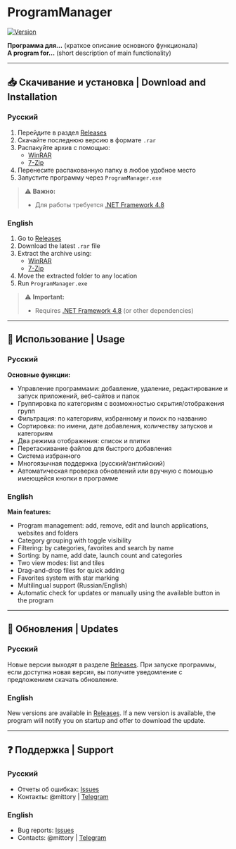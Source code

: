 # ProgramManager

[![Version](https://img.shields.io/badge/version-1.3.1-blue)](https://github.com/mittory/program/releases)

**Программа для...** (краткое описание основного функционала)  
**A program for...** (short description of main functionality)

---

## 📥 Скачивание и установка | Download and Installation

### Русский
1. Перейдите в раздел [Releases](https://github.com/mittory/program/releases)
2. Скачайте последнюю версию в формате `.rar`
3. Распакуйте архив с помощью:
   - [WinRAR](https://www.win-rar.com/)
   - [7-Zip](https://www.7-zip.org/)
4. Перенесите распакованную папку в любое удобное место
5. Запустите программу через `ProgramManager.exe`

> ⚠️ **Важно:**
> - Для работы требуется [.NET Framework 4.8](https://dotnet.microsoft.com/download/dotnet-framework)

### English
1. Go to [Releases](https://github.com/mittory/program/releases)
2. Download the latest `.rar` file
3. Extract the archive using:
   - [WinRAR](https://www.win-rar.com/)
   - [7-Zip](https://www.7-zip.org/)
4. Move the extracted folder to any location
5. Run `ProgramManager.exe`

> ⚠️ **Important:**
> - Requires [.NET Framework 4.8](https://dotnet.microsoft.com/download/dotnet-framework) (or other dependencies)

---

## 🚀 Использование | Usage

### Русский
**Основные функции:**
   - Управление программами: добавление, удаление, редактирование и запуск приложений, веб-сайтов и папок
   - Группировка по категориям с возможностью скрытия/отображения групп
   - Фильтрация: по категориям, избранному и поиск по названию
   - Сортировка: по имени, дате добавления, количеству запусков и категориям
   - Два режима отображения: список и плитки
   - Перетаскивание файлов для быстрого добавления
   - Система избранного
   - Многоязычная поддержка (русский/английский)
   - Автоматическая проверка обновлений или вручную с помощью имеющейся кнопки в программе

### English
**Main features:**
   - Program management: add, remove, edit and launch applications, websites and folders
   - Category grouping with toggle visibility
   - Filtering: by categories, favorites and search by name
   - Sorting: by name, add date, launch count and categories
   - Two view modes: list and tiles
   - Drag-and-drop files for quick adding
   - Favorites system with star marking
   - Multilingual support (Russian/English)
   - Automatic check for updates or manually using the available button in the program

---

## 🔄 Обновления | Updates

### Русский
Новые версии выходят в разделе [Releases](https://github.com/mittory/program/releases).
При запуске программы, если доступна новая версия, вы получите уведомление с предложением скачать обновление.

### English
New versions are available in [Releases](https://github.com/mittory/program/releases).
If a new version is available, the program will notify you on startup and offer to download the update.

---

## ❓ Поддержка | Support

### Русский
- Отчеты об ошибках: [Issues](https://github.com/mittory/program/issues)
- Контакты: @mittory | [Telegram](https://t.me/mittory)

### English
- Bug reports: [Issues](https://github.com/mittory/program/issues)
- Contacts: @mittory | [Telegram](https://t.me/mittory)

